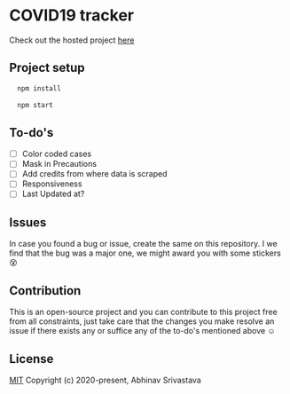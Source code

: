# COVID19 tracker
Check out the hosted project [here](https://covitracker.netlify.app/)

## Project setup
```bash
  npm install
  
  npm start
```

## To-do's
* [ ] Color coded cases
* [ ] Mask in Precautions
* [ ] Add credits from where data is scraped
* [ ] Responsiveness
* [ ] Last Updated at?

## Issues
In case you found a bug or issue, create the same on this repository. I we find that the bug was a major one, we might award you with some stickers :dizzy_face:

## Contribution
This is an open-source project and you can contribute to this project free from all constraints, just take care that the changes you make resolve an issue if there exists any or suffice any of the to-do's mentioned above :relaxed:

## License

[MIT](http://opensource.org/licenses/MIT)
Copyright (c) 2020-present, Abhinav Srivastava

